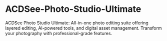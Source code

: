 # ACDSee-Photo-Studio-Ultimate
ACDSee Photo Studio Ultimate: All-in-one photo editing suite offering layered editing, AI-powered tools, and digital asset management. Transform your photography with professional-grade features.
